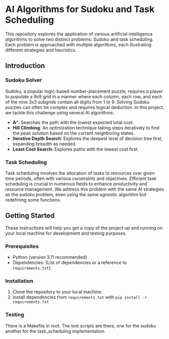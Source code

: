 # AI Algorithms for Sudoku and Task Scheduling

This repository explores the application of various artificial intelligence algorithms to solve two distinct problems: Sudoku and task scheduling. Each problem is approached with multiple algorithms, each illustrating different strategies and heuristics.

## Introduction

### Sudoku Solver

Sudoku, a popular logic-based number-placement puzzle, requires a player to populate a 9x9 grid in a manner where each column, each row, and each of the nine 3x3 subgrids contain all digits from 1 to 9. Solving Sudoku puzzles can often be complex and requires logical deduction. In this project, we tackle this challenge using several AI algorithms:

- **A***: Searches the path with the lowest expected total cost.
- **Hill Climbing**: An optimization technique taking steps iteratively to find the peak solution based on the current neighboring states.
- **Iterative Depth Search**: Explores the deepest level of decision tree first, expanding breadth as needed.
- **Least Cost Search**: Explores paths with the lowest cost first.

### Task Scheduling

Task scheduling involves the allocation of tasks to resources over given time periods, often with various constraints and objectives. Efficient task scheduling is crucial in numerous fields to enhance productivity and resource management. We address this problem with the same AI strategies as the sudoku problem, even using the same agnostic algorithm but redefining some functions.

## Getting Started

These instructions will help you get a copy of the project up and running on your local machine for development and testing purposes.

### Prerequisites

- Python (version 3.11 recommended)
- Dependencies: {List of dependencies or a reference to `requirements.txt`}

### Installation

1. Clone the repository to your local machine.
2. Install dependencies from `requirements.txt` with `pip install -r requirements.txt` 

### Testing

There is a Makefile in root. The test scripts are there, one for the sudoku another for the task_scheduling implementation.
